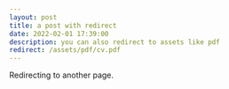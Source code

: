 ```yaml
---
layout: post
title: a post with redirect
date: 2022-02-01 17:39:00
description: you can also redirect to assets like pdf
redirect: /assets/pdf/cv.pdf
---
```


Redirecting to another page.
